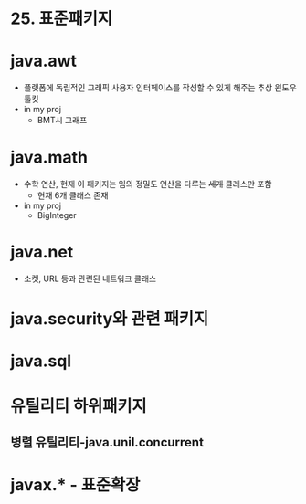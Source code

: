 

# 25. 표준패키지

# java.awt
* 플랫폼에 독립적인 그래픽 사용자 인터페이스를 작성할 수 있게 해주는 추상 윈도우 툴킷
* in my proj
	* BMT시 그래프

# java.math
* 수학 연산, 현재 이 패키지는 임의 정밀도 연산을 다루는 ~~세개~~ 클래스만 포함
	* 현재 6개 클래스 존재
* in my proj
	* BigInteger

# java.net
* 소켓, URL 등과 관련된 네트워크 클래스

# java.security와 관련 패키지
# java.sql
# 유틸리티 하위패키지
## 병렬 유틸리티-java.unil.concurrent
# javax.* - 표준확장

<!--stackedit_data:
eyJoaXN0b3J5IjpbLTE5MTQyMjMzMDZdfQ==
-->